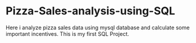 # Pizza-Sales-analysis-using-SQL
Here i analyze pizza sales data using mysql database and calculate some important incentives.
This is my first SQL Project.

